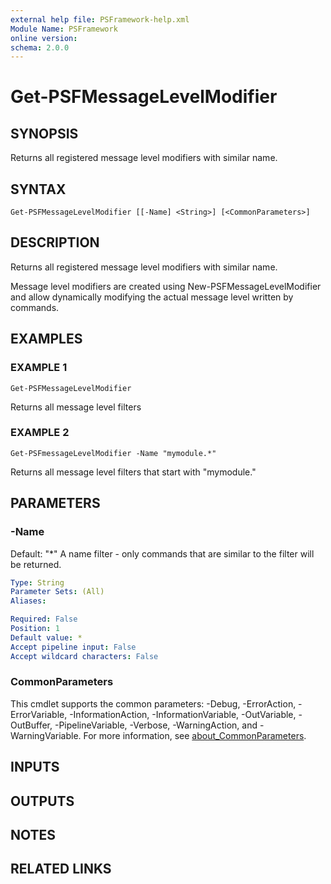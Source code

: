 ```yaml
---
external help file: PSFramework-help.xml
Module Name: PSFramework
online version:
schema: 2.0.0
---
```


# Get-PSFMessageLevelModifier

## SYNOPSIS
Returns all registered message level modifiers with similar name.

## SYNTAX

```
Get-PSFMessageLevelModifier [[-Name] <String>] [<CommonParameters>]
```

## DESCRIPTION
Returns all registered message level modifiers with similar name.

Message level modifiers are created using New-PSFMessageLevelModifier and allow dynamically modifying the actual message level written by commands.

## EXAMPLES

### EXAMPLE 1
```
Get-PSFMessageLevelModifier
```

Returns all message level filters

### EXAMPLE 2
```
Get-PSFmessageLevelModifier -Name "mymodule.*"
```

Returns all message level filters that start with "mymodule."

## PARAMETERS

### -Name
Default: "*"
A name filter - only commands that are similar to the filter will be returned.

```yaml
Type: String
Parameter Sets: (All)
Aliases:

Required: False
Position: 1
Default value: *
Accept pipeline input: False
Accept wildcard characters: False
```

### CommonParameters
This cmdlet supports the common parameters: -Debug, -ErrorAction, -ErrorVariable, -InformationAction, -InformationVariable, -OutVariable, -OutBuffer, -PipelineVariable, -Verbose, -WarningAction, and -WarningVariable. For more information, see [about_CommonParameters](http://go.microsoft.com/fwlink/?LinkID=113216).

## INPUTS

## OUTPUTS

## NOTES

## RELATED LINKS
